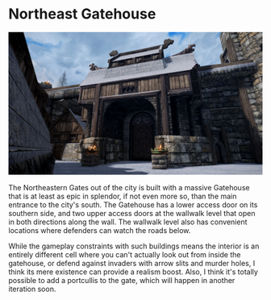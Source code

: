 # Northeast Gatehouse

![](/windhelm/pics/northeastgatehouse.png?raw=true "Northeast Gatehouse")

The Northeastern Gates out of the city is built with a massive Gatehouse that is at least as epic in splendor, if not even more so, than the main entrance to the city's south. The Gatehouse has a lower access door on its southern side, and two upper access doors at the wallwalk level that open in both directions along the wall. The wallwalk level also has convenient locations where defenders can watch the roads below.

While the gameplay constraints with such buildings means the interior is an entirely different cell where you can't actually look out from inside the gatehouse, or defend against invaders with arrow slits and murder holes, I think its mere existence can provide a realism boost. Also, I think it's totally possible to add a portcullis to the gate, which will happen in another iteration soon.
